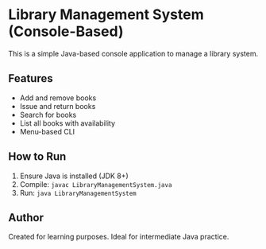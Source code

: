 
# Library Management System (Console-Based)

This is a simple Java-based console application to manage a library system.

## Features

- Add and remove books
- Issue and return books
- Search for books
- List all books with availability
- Menu-based CLI

## How to Run

1. Ensure Java is installed (JDK 8+)
2. Compile: `javac LibraryManagementSystem.java`
3. Run: `java LibraryManagementSystem`

## Author

Created for learning purposes. Ideal for intermediate Java practice.
